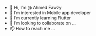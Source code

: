 - 👋 Hi, I’m @ Ahmed Fawzy
- 👀 I’m interested in Mobile app developer 
- 🌱 I’m currently learning Flutter 
- 💞️ I’m looking to collaborate on ...
- 📫 How to reach me ...

<!---
Ahmed Fawzy/Ahmed Fawzy is a ✨ special ✨ repository because its `README.md` (this file) appears on your GitHub profile.
You can click the Preview link to take a look at your changes.
--->
